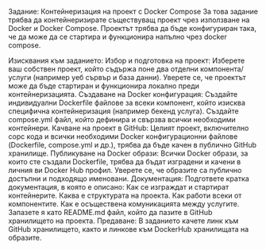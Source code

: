 Задание: Контейнеризация на проект с Docker Compose
За това задание трябва да контейнеризирате съществуващ проект чрез използване на Docker и Docker Compose. Проектът трябва да бъде конфигуриран така, че да може да се стартира и функционира напълно чрез docker compose.

Изисквания към заданието:
Избор и подготовка на проект:
Изберете ваш собствен проект, който съдържа поне два отделни компонента/услуги (например уеб сървър и база данни).
Уверете се, че проектът може да бъде стартиран и функционира локално преди контейнеризацията.
Създаване на Docker конфигурация:
Създайте индивидуални Dockerfile файлове за всеки компонент, който изисква специфична контейнеризация (например бекенд услуга).
Създайте compose.yml файл, който дефинира и свързва всички необходими контейнери.
Качване на проект в GitHub:
Целият проект, включително сорс кода и всички необходими Docker конфигурационни файлове (Dockerfile, compose.yml и др.), трябва да бъде качен в публично GitHub хранилище.
Публикуване на Docker образи:
Всички Docker образи, за които сте създали Dockerfile, трябва да бъдат изградени и качени в личния ви Docker Hub профил.
Уверете се, че образите са публично достъпни и подходящо именовани.
Документация:
Подгответе кратка документация, в която е описано:
Как се изграждат и стартират контейнерите.
Каква е структурата на проекта.
Как работи всеки от компонентите.
Как е осъществена комуникацията между услугите.
Запазете я като README.md файл, който да пазите в GitHub хранилището на проекта.
Предаване:
В заданието качете линк към GitHub хранилището, както и линкове към DockerHub хранилищата на образите.